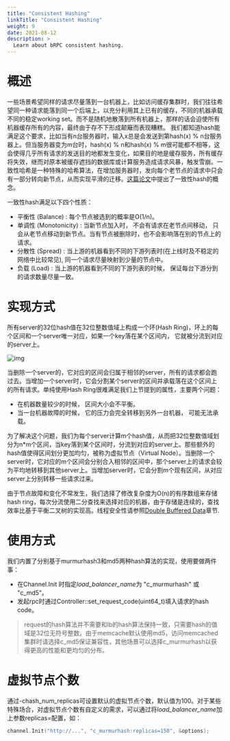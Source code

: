 ```yaml
---
title: "Consistent Hashing"
linkTitle: "Consistent Hashing"
weight: 9
date: 2021-08-12
description: >
  Learn about bRPC consistent hashing.
---
```

# 概述

一些场景希望同样的请求尽量落到一台机器上，比如访问缓存集群时，我们往往希望同一种请求能落到同一个后端上，以充分利用其上已有的缓存，不同的机器承载不同的稳定working set。而不是随机地散落到所有机器上，那样的话会迫使所有机器缓存所有的内容，最终由于存不下形成颠簸而表现糟糕。 我们都知道hash能满足这个要求，比如当有n台服务器时，输入x总是会发送到第hash(x) % n台服务器上。但当服务器变为m台时，hash(x) % n和hash(x) % m很可能都不相等，这会使得几乎所有请求的发送目的地都发生变化，如果目的地是缓存服务，所有缓存将失效，继而对原本被缓存遮挡的数据库或计算服务造成请求风暴，触发雪崩。一致性哈希是一种特殊的哈希算法，在增加服务器时，发向每个老节点的请求中只会有一部分转向新节点，从而实现平滑的迁移。[这篇论文](http://blog.phpdr.net/wp-content/uploads/2012/08/Consistent-Hashing-and-Random-Trees.pdf)中提出了一致性hash的概念。

一致性hash满足以下四个性质：

- 平衡性 (Balance) : 每个节点被选到的概率是O(1/n)。
- 单调性 (Monotonicity) : 当新节点加入时， 不会有请求在老节点间移动， 只会从老节点移动到新节点。当有节点被删除时，也不会影响落在别的节点上的请求。
- 分散性 (Spread) : 当上游的机器看到不同的下游列表时(在上线时及不稳定的网络中比较常见),  同一个请求尽量映射到少量的节点中。
- 负载 (Load) : 当上游的机器看到不同的下游列表的时候， 保证每台下游分到的请求数量尽量一致。

# 实现方式

所有server的32位hash值在32位整数值域上构成一个环(Hash Ring)，环上的每个区间和一个server唯一对应，如果一个key落在某个区间内， 它就被分流到对应的server上。 

![img](/images/docs/chash.png)

当删除一个server的，它对应的区间会归属于相邻的server，所有的请求都会跑过去。当增加一个server时，它会分割某个server的区间并承载落在这个区间上的所有请求。单纯使用Hash Ring很难满足我们上节提到的属性，主要两个问题：

- 在机器数量较少的时候， 区间大小会不平衡。
- 当一台机器故障的时候， 它的压力会完全转移到另外一台机器， 可能无法承载。

为了解决这个问题，我们为每个server计算m个hash值，从而把32位整数值域划分为n*m个区间，当key落到某个区间时，分流到对应的server上。那些额外的hash值使得区间划分更加均匀，被称为虚拟节点（Virtual Node）。当删除一个server时，它对应的m个区间会分别合入相邻的区间中，那个server上的请求会较为平均地转移到其他server上。当增加server时，它会分割m个现有区间，从对应server上分别转移一些请求过来。

由于节点故障和变化不常发生，我们选择了修改复杂度为O(n)的有序数组来存储hash ring，每次分流使用二分查找来选择对应的机器，由于存储是连续的，查找效率比基于平衡二叉树的实现高。线程安全性请参照[Double Buffered Data](lalb.md#doublybuffereddata)章节.

# 使用方式

我们内置了分别基于murmurhash3和md5两种hash算法的实现，使用要做两件事：

- 在Channel.Init 时指定*load_balancer_name*为 "c_murmurhash" 或 "c_md5"。
- 发起rpc时通过Controller::set_request_code(uint64_t)填入请求的hash code。

> request的hash算法并不需要和lb的hash算法保持一致，只需要hash的值域是32位无符号整数。由于memcache默认使用md5，访问memcached集群时请选择c_md5保证兼容性，其他场景可以选择c_murmurhash以获得更高的性能和更均匀的分布。

# 虚拟节点个数

通过-chash\_num\_replicas可设置默认的虚拟节点个数，默认值为100。对于某些特殊场合，对虚拟节点个数有自定义的需求，可以通过将*load_balancer_name*加上参数replicas=<num>配置，如：
```c++
channel.Init("http://...", "c_murmurhash:replicas=150", &options);
```